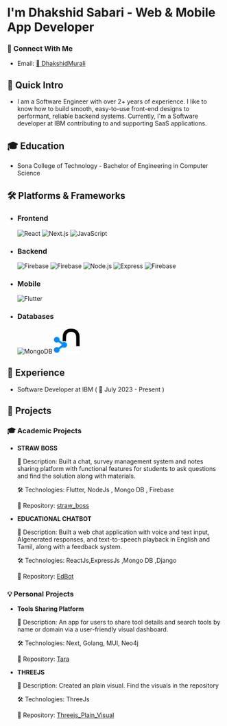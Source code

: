 # I'm Dhakshid Sabari - Web & Mobile App Developer

### 🔗 Connect With Me

- Email: [📧 DhakshidMurali](mailto:dhakshidmurali.2001@gmail.com)

## 📝 Quick Intro

- I am a Software Engineer with over 2+ years of experience. I like to know how to build smooth, easy-to-use front-end designs to performant, reliable backend systems. Currently, I'm a Software developer at IBM contributing to and supporting SaaS applications.

## 🎓 Education

- Sona College of Technology - Bachelor of Engineering in Computer Science

## 🛠️ Platforms & Frameworks

* ###  Frontend

    ![React](https://skillicons.dev/icons?i=react)
    ![Next.js](https://skillicons.dev/icons?i=nextjs)
    ![JavaScript](https://skillicons.dev/icons?i=threejs)

* ### Backend

    ![Firebase](https://skillicons.dev/icons?i=spring)
    ![Firebase](https://skillicons.dev/icons?i=golang)
    ![Node.js](https://skillicons.dev/icons?i=nodejs)
    ![Express](https://skillicons.dev/icons?i=express)
    ![Firebase](https://skillicons.dev/icons?i=firebase)

* ###  Mobile

    ![Flutter](https://skillicons.dev/icons?i=flutter)  

* ### Databases

    ![MongoDB](https://skillicons.dev/icons?i=mongodb)
    <img src="https://raw.githubusercontent.com/devicons/devicon/master/icons/neo4j/neo4j-original.svg" alt="Neo4j" width="60" height="60" />

## 💼 Experience

- Software Developer at IBM ( 📅 July 2023 - Present )

## 🌟 Projects

### 🎓 Academic Projects

- **STRAW BOSS**

  📝 Description: Built a chat, survey management system and notes
  sharing platform with functional features for students to
  ask questions and find the solution along with materials.

  🛠️ Technologies: Flutter, NodeJs , Mongo DB , Firebase

  📂 Repository: [straw_boss](https://github.com/DhakshidMurali/straw_boss)

- **EDUCATIONAL CHATBOT**

  📝 Description: Built a web chat application with voice and text input, AIgenerated responses, and text-to-speech playback in English and Tamil, along with a feedback system.

  🛠️ Technologies: ReactJs,ExpressJs ,Mongo DB ,Django

  📂 Repository: [EdBot](https://github.com/DhakshidMurali/EdBot)

### 💡 Personal Projects

- **Tools Sharing Platform**

  📝 Description: An app for users to share tool details and search tools by name or domain via a
  user-friendly visual dashboard.

  🛠️ Technologies: Next, Golang, MUI, Neo4j

  📂 Repository: [Tara](https://github.com/DhakshidMurali/tara)

- **THREEJS**

  📝 Description: Created an plain visual. Find the visuals in the repository

  🛠️ Technologies: ThreeJs

  📂 Repository: [Threejs_Plain_Visual](https://github.com/DhakshidMurali/threejs_Plain_Visual)

